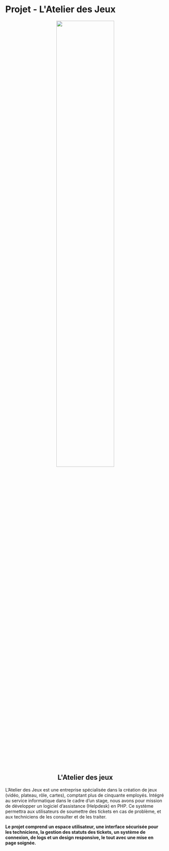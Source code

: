 # Projet - L'Atelier des Jeux

<p align="center">
  <img src="" width="60%">
</p>

<h2 align="center"><strong>L'Atelier des jeux</strong></h2>

L’Atelier des Jeux est une entreprise spécialisée dans la création de jeux (vidéo, plateau, rôle, cartes), comptant plus de cinquante employés. Intégré au service informatique dans le cadre d’un stage, nous avons pour mission de développer un logiciel d’assistance (Helpdesk) en PHP. Ce système permettra aux utilisateurs de soumettre des tickets en cas de problème, et aux techniciens de les consulter et de les traiter. 

**Le projet comprend un espace utilisateur, une interface sécurisée pour les techniciens, la gestion des statuts des tickets, un système de connexion, de logs et un design responsive, le tout avec une mise en page soignée.**
